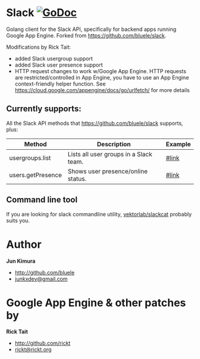 # Slack [![GoDoc](https://godoc.org/github.com/rickt/slack?status.png)](https://godoc.org/github.com/rickt/slack)

Golang client for the Slack API, specifically for backend apps running Google App Engine. Forked from https://github.com/bluele/slack.

Modifications by Rick Tait:

* added Slack usergroup support 
* added Slack user presence support 
* HTTP request changes to work w/Google App Engine. HTTP requests are restricted/controlled in App Engine, you have to use an App Engine context-friendly helper function. See https://cloud.google.com/appengine/docs/go/urlfetch/ for more details

## Currently supports:

All the Slack API methods that https://github.com/bluele/slack supports, plus:

Method | Description | Example
--- | --- | ---
usergroups.list | Lists all user groups in a Slack team.  | [#link](https://api.slack.com/methods/usergroups.list)
users.getPresence | Shows user presence/online status. | [#link](https://api.slack.com/methods/users.getPresence)

## Command line tool

If you are looking for slack commandline utility, [vektorlab/slackcat](https://github.com/vektorlab/slackcat) probably suits you.

# Author

**Jun Kimura**

* <http://github.com/bluele>
* <junkxdev@gmail.com>

# Google App Engine & other patches by

**Rick Tait**

* <http://github.com/rickt>
* <rickt@rickt.org>
